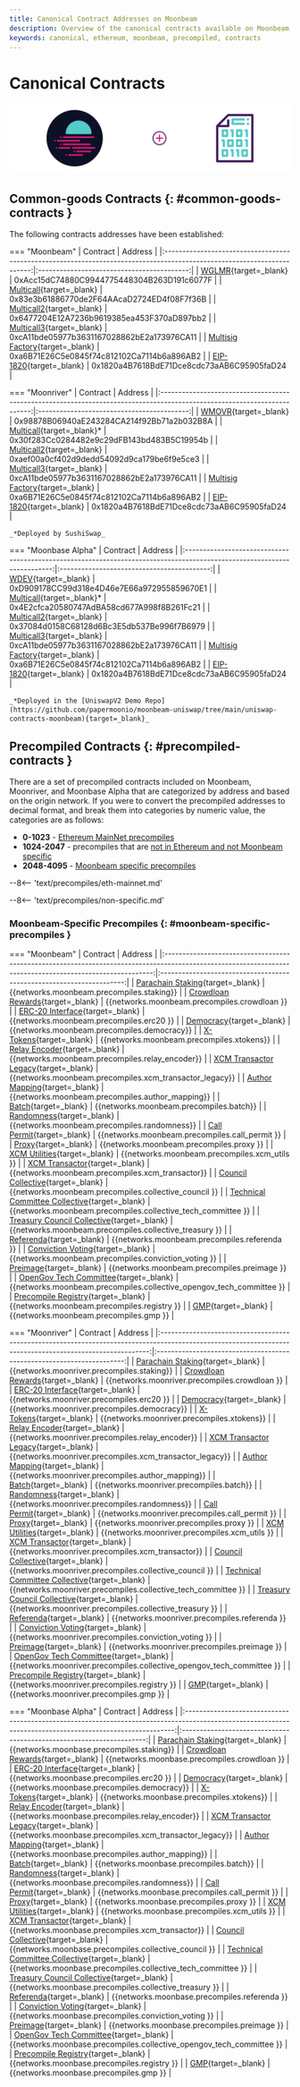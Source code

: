 ```yaml
---
title: Canonical Contract Addresses on Moonbeam
description: Overview of the canonical contracts available on Moonbeam, Moonriver, & Moonbase Alpha, including common-goods contracts and precompiles.
keywords: canonical, ethereum, moonbeam, precompiled, contracts
---
```


# Canonical Contracts

![Canonical contracts banner](/images/builders/build/canonical-contracts/canonical-contracts-banner.png)

## Common-goods Contracts {: #common-goods-contracts }

The following contracts addresses have been established:

=== "Moonbeam"
    |                                                        Contract                                                         |                  Address                   |
    |:-----------------------------------------------------------------------------------------------------------------------:|:------------------------------------------:|
    |      [WGLMR](https://moonbeam.moonscan.io/address/0xAcc15dC74880C9944775448304B263D191c6077F#code){target=_blank}       | 0xAcc15dC74880C9944775448304B263D191c6077F |
    |    [Multicall](https://moonbeam.moonscan.io/address/0x83e3b61886770de2F64AAcaD2724ED4f08F7f36B#code){target=_blank}     | 0x83e3b61886770de2F64AAcaD2724ED4f08F7f36B |
    |    [Multicall2](https://moonbeam.moonscan.io/address/0x6477204E12A7236b9619385ea453F370aD897bb2#code){target=_blank}    | 0x6477204E12A7236b9619385ea453F370aD897bb2 |
    |    [Multicall3](https://moonbeam.moonscan.io/address/0xca11bde05977b3631167028862be2a173976ca11#code){target=_blank}    | 0xcA11bde05977b3631167028862bE2a173976CA11 |
    | [Multisig Factory](https://moonbeam.moonscan.io/address/0xa6B71E26C5e0845f74c812102Ca7114b6a896AB2#code){target=_blank} | 0xa6B71E26C5e0845f74c812102Ca7114b6a896AB2 |
    |                           [EIP-1820](https://eips.ethereum.org/EIPS/eip-1820){target=_blank}                            | 0x1820a4B7618BdE71Dce8cdc73aAB6C95905faD24 |

=== "Moonriver"
    |                                                         Contract                                                         |                  Address                   |
    |:------------------------------------------------------------------------------------------------------------------------:|:------------------------------------------:|
    |       [WMOVR](https://moonriver.moonscan.io/token/0x98878b06940ae243284ca214f92bb71a2b032b8a#code){target=_blank}        | 0x98878B06940aE243284CA214f92Bb71a2b032B8A |
    |    [Multicall](https://moonriver.moonscan.io/address/0x30f283Cc0284482e9c29dFB143bd483B5C19954b#code){target=_blank}*    | 0x30f283Cc0284482e9c29dFB143bd483B5C19954b |
    |    [Multicall2](https://moonriver.moonscan.io/address/0xaef00a0cf402d9dedd54092d9ca179be6f9e5ce3#code){target=_blank}    | 0xaef00a0cf402d9dedd54092d9ca179be6f9e5ce3 |
    |   [Multicall3](https://moonriver.moonscan.io/address/0xca11bde05977b3631167028862be2a173976ca11#code/){target=_blank}    | 0xcA11bde05977b3631167028862bE2a173976CA11 |
    | [Multisig Factory](https://moonriver.moonscan.io/address/0xa6B71E26C5e0845f74c812102Ca7114b6a896AB2#code){target=_blank} | 0xa6B71E26C5e0845f74c812102Ca7114b6a896AB2 |
    |                            [EIP-1820](https://eips.ethereum.org/EIPS/eip-1820){target=_blank}                            | 0x1820a4B7618BdE71Dce8cdc73aAB6C95905faD24 |

    _*Deployed by SushiSwap_

=== "Moonbase Alpha"
    |                                                        Contract                                                         |                  Address                   |
    |:-----------------------------------------------------------------------------------------------------------------------:|:------------------------------------------:|
    |       [WDEV](https://moonbase.moonscan.io/address/0xD909178CC99d318e4D46e7E66a972955859670E1#code){target=_blank}       | 0xD909178CC99d318e4D46e7E66a972955859670E1 |
    |    [Multicall](https://moonbase.moonscan.io/address/0x4E2cfca20580747AdBA58cd677A998f8B261Fc21#code){target=_blank}*    | 0x4E2cfca20580747AdBA58cd677A998f8B261Fc21 |
    |    [Multicall2](https://moonbase.moonscan.io/address/0x37084d0158C68128d6Bc3E5db537Be996f7B6979#code){target=_blank}    | 0x37084d0158C68128d6Bc3E5db537Be996f7B6979 |
    |   [Multicall3](https://moonbase.moonscan.io/address/0xca11bde05977b3631167028862be2a173976ca11#code/){target=_blank}    | 0xcA11bde05977b3631167028862bE2a173976CA11 |
    | [Multisig Factory](https://moonbase.moonscan.io/address/0xa6B71E26C5e0845f74c812102Ca7114b6a896AB2#code){target=_blank} | 0xa6B71E26C5e0845f74c812102Ca7114b6a896AB2 |
    |                           [EIP-1820](https://eips.ethereum.org/EIPS/eip-1820){target=_blank}                            | 0x1820a4B7618BdE71Dce8cdc73aAB6C95905faD24 |

    _*Deployed in the [UniswapV2 Demo Repo](https://github.com/papermoonio/moonbeam-uniswap/tree/main/uniswap-contracts-moonbeam){target=_blank}_

## Precompiled Contracts {: #precompiled-contracts }

There are a set of precompiled contracts included on Moonbeam, Moonriver, and Moonbase Alpha that are categorized by address and based on the origin network. If you were to convert the precompiled addresses to decimal format, and break them into categories by numeric value, the categories are as follows:

- **0-1023** - [Ethereum MainNet precompiles](#ethereum-mainnet-precompiles)
- **1024-2047** - precompiles that are [not in Ethereum and not Moonbeam specific](#non-moonbeam-specific-nor-ethereum-precomiles)
- **2048-4095** - [Moonbeam specific precompiles](#moonbeam-specific-precompiles)

--8<-- 'text/precompiles/eth-mainnet.md'

--8<-- 'text/precompiles/non-specific.md'

### Moonbeam-Specific Precompiles {: #moonbeam-specific-precompiles }

=== "Moonbeam"
    |                                                                         Contract                                                                          |                               Address                                |
    |:---------------------------------------------------------------------------------------------------------------------------------------------------------:|:--------------------------------------------------------------------:|
    |    [Parachain Staking](https://github.com/moonbeam-foundation/moonbeam/blob/master/precompiles/parachain-staking/StakingInterface.sol){target=_blank}     |              {{networks.moonbeam.precompiles.staking}}               |
    |   [Crowdloan Rewards](https://github.com/moonbeam-foundation/moonbeam/blob/master/precompiles/crowdloan-rewards/CrowdloanInterface.sol){target=_blank}    |             {{networks.moonbeam.precompiles.crowdloan }}             |
    |            [ERC-20 Interface](https://github.com/moonbeam-foundation/moonbeam/blob/master/precompiles/balances-erc20/ERC20.sol){target=_blank}            |               {{networks.moonbeam.precompiles.erc20 }}               |
    |        [Democracy](https://github.com/moonbeam-foundation/moonbeam/blob/master/precompiles/pallet-democracy/DemocracyInterface.sol){target=_blank}        |             {{networks.moonbeam.precompiles.democracy}}              |
    |                  [X-Tokens](https://github.com/moonbeam-foundation/moonbeam/blob/master/precompiles/xtokens/Xtokens.sol){target=_blank}                   |              {{networks.moonbeam.precompiles.xtokens}}               |
    |          [Relay Encoder](https://github.com/moonbeam-foundation/moonbeam/blob/master/precompiles/relay-encoder/RelayEncoder.sol){target=_blank}           |           {{networks.moonbeam.precompiles.relay_encoder}}            |
    | [XCM Transactor Legacy](https://github.com/moonbeam-foundation/moonbeam/blob/master/precompiles/xcm-transactor/src/v1/XcmTransactorV1.sol){target=_blank} |       {{networks.moonbeam.precompiles.xcm_transactor_legacy}}        |
    |    [Author Mapping](https://github.com/moonbeam-foundation/moonbeam/blob/master/precompiles/author-mapping/AuthorMappingInterface.sol){target=_blank}     |           {{networks.moonbeam.precompiles.author_mapping}}           |
    |                      [Batch](https://github.com/moonbeam-foundation/moonbeam/blob/master/precompiles/batch/Batch.sol){target=_blank}                      |               {{networks.moonbeam.precompiles.batch}}                |
    |              [Randomness](https://github.com/moonbeam-foundation/moonbeam/blob/master/precompiles/randomness/Randomness.sol){target=_blank}               |             {{networks.moonbeam.precompiles.randomness}}             |
    |             [Call Permit](https://github.com/moonbeam-foundation/moonbeam/blob/master/precompiles/call-permit/CallPermit.sol){target=_blank}              |            {{networks.moonbeam.precompiles.call_permit }}            |
    |                      [Proxy](https://github.com/moonbeam-foundation/moonbeam/blob/master/precompiles/proxy/Proxy.sol){target=_blank}                      |               {{networks.moonbeam.precompiles.proxy }}               |
    |              [XCM Utilities](https://github.com/moonbeam-foundation/moonbeam/blob/master/precompiles/xcm-utils/XcmUtils.sol){target=_blank}               |             {{networks.moonbeam.precompiles.xcm_utils }}             |
    |    [XCM Transactor](https://github.com/moonbeam-foundation/moonbeam/blob/master/precompiles/xcm-transactor/src/v2/XcmTransactorV2.sol){target=_blank}     |           {{networks.moonbeam.precompiles.xcm_transactor}}           |
    |          [Council Collective](https://github.com/moonbeam-foundation/moonbeam/blob/master/precompiles/collective/Collective.sol){target=_blank}           |        {{networks.moonbeam.precompiles.collective_council }}         |
    |    [Technical Committee Collective](https://github.com/moonbeam-foundation/moonbeam/blob/master/precompiles/collective/Collective.sol){target=_blank}     |     {{networks.moonbeam.precompiles.collective_tech_committee }}     |
    |      [Treasury Council Collective](https://github.com/moonbeam-foundation/moonbeam/blob/master/precompiles/collective/Collective.sol){target=_blank}      |        {{networks.moonbeam.precompiles.collective_treasury }}        |
    |                [Referenda](https://github.com/moonbeam-foundation/moonbeam/blob/master/precompiles/referenda/Referenda.sol){target=_blank}                |             {{networks.moonbeam.precompiles.referenda }}             |
    |    [Conviction Voting](https://github.com/moonbeam-foundation/moonbeam/blob/master/precompiles/conviction-voting/ConvictionVoting.sol){target=_blank}     |         {{networks.moonbeam.precompiles.conviction_voting }}         |
    |                 [Preimage](https://github.com/moonbeam-foundation/moonbeam/blob/master/precompiles/preimage/Preimage.sol){target=_blank}                  |             {{networks.moonbeam.precompiles.preimage }}              |
    |        [OpenGov Tech Committee](https://github.com/moonbeam-foundation/moonbeam/blob/master/precompiles/collective/Collective.sol){target=_blank}         | {{networks.moonbeam.precompiles.collective_opengov_tech_committee }} |
    | [Precompile Registry](https://github.com/moonbeam-foundation/moonbeam/blob/master/precompiles/precompile-registry/PrecompileRegistry.sol){target=_blank}  |             {{networks.moonbeam.precompiles.registry }}              |
    |                         [GMP](https://github.com/moonbeam-foundation/moonbeam/blob/master/precompiles/gmp/Gmp.sol){target=_blank}                         |                {{networks.moonbeam.precompiles.gmp }}                |

=== "Moonriver"
    |                                                                         Contract                                                                          |                                Address                                |
    |:---------------------------------------------------------------------------------------------------------------------------------------------------------:|:---------------------------------------------------------------------:|
    |    [Parachain Staking](https://github.com/moonbeam-foundation/moonbeam/blob/master/precompiles/parachain-staking/StakingInterface.sol){target=_blank}     |              {{networks.moonriver.precompiles.staking}}               |
    |   [Crowdloan Rewards](https://github.com/moonbeam-foundation/moonbeam/blob/master/precompiles/crowdloan-rewards/CrowdloanInterface.sol){target=_blank}    |             {{networks.moonriver.precompiles.crowdloan }}             |
    |            [ERC-20 Interface](https://github.com/moonbeam-foundation/moonbeam/blob/master/precompiles/balances-erc20/ERC20.sol){target=_blank}            |               {{networks.moonriver.precompiles.erc20 }}               |
    |        [Democracy](https://github.com/moonbeam-foundation/moonbeam/blob/master/precompiles/pallet-democracy/DemocracyInterface.sol){target=_blank}        |             {{networks.moonriver.precompiles.democracy}}              |
    |                  [X-Tokens](https://github.com/moonbeam-foundation/moonbeam/blob/master/precompiles/xtokens/Xtokens.sol){target=_blank}                   |              {{networks.moonriver.precompiles.xtokens}}               |
    |          [Relay Encoder](https://github.com/moonbeam-foundation/moonbeam/blob/master/precompiles/relay-encoder/RelayEncoder.sol){target=_blank}           |           {{networks.moonriver.precompiles.relay_encoder}}            |
    | [XCM Transactor Legacy](https://github.com/moonbeam-foundation/moonbeam/blob/master/precompiles/xcm-transactor/src/v1/XcmTransactorV1.sol){target=_blank} |       {{networks.moonriver.precompiles.xcm_transactor_legacy}}        |
    |    [Author Mapping](https://github.com/moonbeam-foundation/moonbeam/blob/master/precompiles/author-mapping/AuthorMappingInterface.sol){target=_blank}     |           {{networks.moonriver.precompiles.author_mapping}}           |
    |                      [Batch](https://github.com/moonbeam-foundation/moonbeam/blob/master/precompiles/batch/Batch.sol){target=_blank}                      |               {{networks.moonriver.precompiles.batch}}                |
    |              [Randomness](https://github.com/moonbeam-foundation/moonbeam/blob/master/precompiles/randomness/Randomness.sol){target=_blank}               |             {{networks.moonriver.precompiles.randomness}}             |
    |             [Call Permit](https://github.com/moonbeam-foundation/moonbeam/blob/master/precompiles/call-permit/CallPermit.sol){target=_blank}              |            {{networks.moonriver.precompiles.call_permit }}            |
    |                      [Proxy](https://github.com/moonbeam-foundation/moonbeam/blob/master/precompiles/proxy/Proxy.sol){target=_blank}                      |               {{networks.moonriver.precompiles.proxy }}               |
    |              [XCM Utilities](https://github.com/moonbeam-foundation/moonbeam/blob/master/precompiles/xcm-utils/XcmUtils.sol){target=_blank}               |             {{networks.moonriver.precompiles.xcm_utils }}             |
    |    [XCM Transactor](https://github.com/moonbeam-foundation/moonbeam/blob/master/precompiles/xcm-transactor/src/v2/XcmTransactorV2.sol){target=_blank}     |           {{networks.moonriver.precompiles.xcm_transactor}}           |
    |          [Council Collective](https://github.com/moonbeam-foundation/moonbeam/blob/master/precompiles/collective/Collective.sol){target=_blank}           |        {{networks.moonriver.precompiles.collective_council }}         |
    |    [Technical Committee Collective](https://github.com/moonbeam-foundation/moonbeam/blob/master/precompiles/collective/Collective.sol){target=_blank}     |     {{networks.moonriver.precompiles.collective_tech_committee }}     |
    |      [Treasury Council Collective](https://github.com/moonbeam-foundation/moonbeam/blob/master/precompiles/collective/Collective.sol){target=_blank}      |        {{networks.moonriver.precompiles.collective_treasury }}        |
    |                [Referenda](https://github.com/moonbeam-foundation/moonbeam/blob/master/precompiles/referenda/Referenda.sol){target=_blank}                |             {{networks.moonriver.precompiles.referenda }}             |
    |    [Conviction Voting](https://github.com/moonbeam-foundation/moonbeam/blob/master/precompiles/conviction-voting/ConvictionVoting.sol){target=_blank}     |         {{networks.moonriver.precompiles.conviction_voting }}         |
    |                 [Preimage](https://github.com/moonbeam-foundation/moonbeam/blob/master/precompiles/preimage/Preimage.sol){target=_blank}                  |             {{networks.moonriver.precompiles.preimage }}              |
    |        [OpenGov Tech Committee](https://github.com/moonbeam-foundation/moonbeam/blob/master/precompiles/collective/Collective.sol){target=_blank}         | {{networks.moonriver.precompiles.collective_opengov_tech_committee }} |
    | [Precompile Registry](https://github.com/moonbeam-foundation/moonbeam/blob/master/precompiles/precompile-registry/PrecompileRegistry.sol){target=_blank}  |             {{networks.moonriver.precompiles.registry }}              |
    |                         [GMP](https://github.com/moonbeam-foundation/moonbeam/blob/master/precompiles/gmp/Gmp.sol){target=_blank}                         |                {{networks.moonriver.precompiles.gmp }}                |

=== "Moonbase Alpha"
    |                                                                         Contract                                                                          |                               Address                                |
    |:---------------------------------------------------------------------------------------------------------------------------------------------------------:|:--------------------------------------------------------------------:|
    |    [Parachain Staking](https://github.com/moonbeam-foundation/moonbeam/blob/master/precompiles/parachain-staking/StakingInterface.sol){target=_blank}     |              {{networks.moonbase.precompiles.staking}}               |
    |   [Crowdloan Rewards](https://github.com/moonbeam-foundation/moonbeam/blob/master/precompiles/crowdloan-rewards/CrowdloanInterface.sol){target=_blank}    |             {{networks.moonbase.precompiles.crowdloan }}             |
    |            [ERC-20 Interface](https://github.com/moonbeam-foundation/moonbeam/blob/master/precompiles/balances-erc20/ERC20.sol){target=_blank}            |               {{networks.moonbase.precompiles.erc20 }}               |
    |        [Democracy](https://github.com/moonbeam-foundation/moonbeam/blob/master/precompiles/pallet-democracy/DemocracyInterface.sol){target=_blank}        |             {{networks.moonbase.precompiles.democracy}}              |
    |                  [X-Tokens](https://github.com/moonbeam-foundation/moonbeam/blob/master/precompiles/xtokens/Xtokens.sol){target=_blank}                   |              {{networks.moonbase.precompiles.xtokens}}               |
    |          [Relay Encoder](https://github.com/moonbeam-foundation/moonbeam/blob/master/precompiles/relay-encoder/RelayEncoder.sol){target=_blank}           |           {{networks.moonbase.precompiles.relay_encoder}}            |
    | [XCM Transactor Legacy](https://github.com/moonbeam-foundation/moonbeam/blob/master/precompiles/xcm-transactor/src/v1/XcmTransactorV1.sol){target=_blank} |       {{networks.moonbase.precompiles.xcm_transactor_legacy}}        |
    |    [Author Mapping](https://github.com/moonbeam-foundation/moonbeam/blob/master/precompiles/author-mapping/AuthorMappingInterface.sol){target=_blank}     |           {{networks.moonbase.precompiles.author_mapping}}           |
    |                      [Batch](https://github.com/moonbeam-foundation/moonbeam/blob/master/precompiles/batch/Batch.sol){target=_blank}                      |               {{networks.moonbase.precompiles.batch}}                |
    |              [Randomness](https://github.com/moonbeam-foundation/moonbeam/blob/master/precompiles/randomness/Randomness.sol){target=_blank}               |             {{networks.moonbase.precompiles.randomness}}             |
    |             [Call Permit](https://github.com/moonbeam-foundation/moonbeam/blob/master/precompiles/call-permit/CallPermit.sol){target=_blank}              |            {{networks.moonbase.precompiles.call_permit }}            |
    |                      [Proxy](https://github.com/moonbeam-foundation/moonbeam/blob/master/precompiles/proxy/Proxy.sol){target=_blank}                      |               {{networks.moonbase.precompiles.proxy }}               |
    |              [XCM Utilities](https://github.com/moonbeam-foundation/moonbeam/blob/master/precompiles/xcm-utils/XcmUtils.sol){target=_blank}               |             {{networks.moonbase.precompiles.xcm_utils }}             |
    |    [XCM Transactor](https://github.com/moonbeam-foundation/moonbeam/blob/master/precompiles/xcm-transactor/src/v2/XcmTransactorV2.sol){target=_blank}     |           {{networks.moonbase.precompiles.xcm_transactor}}           |
    |          [Council Collective](https://github.com/moonbeam-foundation/moonbeam/blob/master/precompiles/collective/Collective.sol){target=_blank}           |        {{networks.moonbase.precompiles.collective_council }}         |
    |    [Technical Committee Collective](https://github.com/moonbeam-foundation/moonbeam/blob/master/precompiles/collective/Collective.sol){target=_blank}     |     {{networks.moonbase.precompiles.collective_tech_committee }}     |
    |      [Treasury Council Collective](https://github.com/moonbeam-foundation/moonbeam/blob/master/precompiles/collective/Collective.sol){target=_blank}      |        {{networks.moonbase.precompiles.collective_treasury }}        |
    |                [Referenda](https://github.com/moonbeam-foundation/moonbeam/blob/master/precompiles/referenda/Referenda.sol){target=_blank}                |             {{networks.moonbase.precompiles.referenda }}             |
    |    [Conviction Voting](https://github.com/moonbeam-foundation/moonbeam/blob/master/precompiles/conviction-voting/ConvictionVoting.sol){target=_blank}     |         {{networks.moonbase.precompiles.conviction_voting }}         |
    |                 [Preimage](https://github.com/moonbeam-foundation/moonbeam/blob/master/precompiles/preimage/Preimage.sol){target=_blank}                  |             {{networks.moonbase.precompiles.preimage }}              |
    |        [OpenGov Tech Committee](https://github.com/moonbeam-foundation/moonbeam/blob/master/precompiles/collective/Collective.sol){target=_blank}         | {{networks.moonbase.precompiles.collective_opengov_tech_committee }} |
    | [Precompile Registry](https://github.com/moonbeam-foundation/moonbeam/blob/master/precompiles/precompile-registry/PrecompileRegistry.sol){target=_blank}  |             {{networks.moonbase.precompiles.registry }}              |
    |                         [GMP](https://github.com/moonbeam-foundation/moonbeam/blob/master/precompiles/gmp/Gmp.sol){target=_blank}                         |                {{networks.moonbase.precompiles.gmp }}                |
